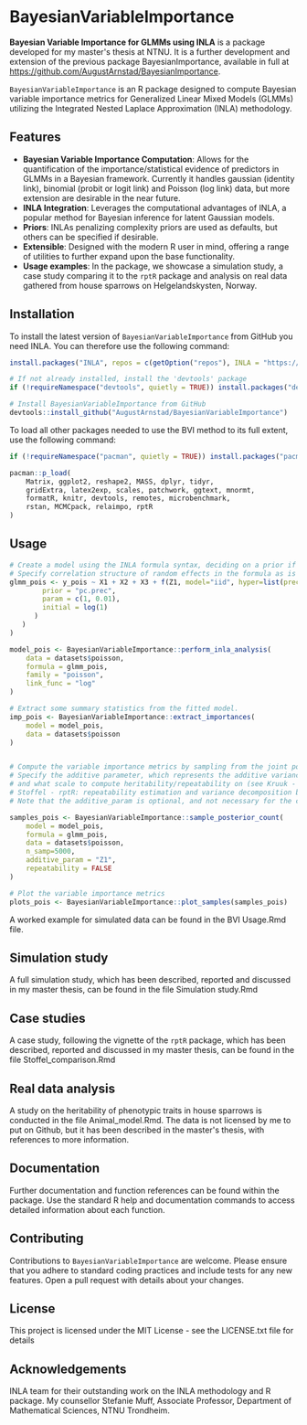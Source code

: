 # BayesianVariableImportance
**Bayesian Variable Importance for GLMMs using INLA** is a package developed for my master's thesis at NTNU. It is a further development and extension of the previous package BayesianImportance, available in full at https://github.com/AugustArnstad/BayesianImportance.

`BayesianVariableImportance` is an R package designed to compute Bayesian variable importance metrics for Generalized Linear Mixed Models (GLMMs) utilizing the Integrated Nested Laplace Approximation (INLA) methodology.

## Features
- **Bayesian Variable Importance Computation**: Allows for the quantification of the importance/statistical evidence of predictors in GLMMs in a Bayesian framework. Currently it handles gaussian (identity link), binomial (probit or logit link) and Poisson (log link) data, but more extension are desirable in the near future.
- **INLA Integration**: Leverages the computational advantages of INLA, a popular method for Bayesian inference for latent Gaussian models.
- **Priors**: INLAs penalizing complexity priors are used as defaults, but others can be specified if desirable.
- **Extensible**: Designed with the modern R user in mind, offering a range of utilities to further expand upon the base functionality.
- **Usage examples**: In the package, we showcase a simulation study, a case study comparing it to the `rptR` package and analysis on real data gathered from house sparrows on Helgelandskysten, Norway.

## Installation
To install the latest version of `BayesianVariableImportance` from GitHub you need INLA. You can therefore use the following command:
```R
install.packages("INLA", repos = c(getOption("repos"), INLA = "https://inla.r-inla-download.org/R/stable"), dep = TRUE)

# If not already installed, install the 'devtools' package
if (!requireNamespace("devtools", quietly = TRUE)) install.packages("devtools")

# Install BayesianVariableImportance from GitHub
devtools::install_github("AugustArnstad/BayesianVariableImportance")
``` 
To load all other packages needed to use the BVI method to its full extent, use the following command:

```R
if (!requireNamespace("pacman", quietly = TRUE)) install.packages("pacman")

pacman::p_load(
    Matrix, ggplot2, reshape2, MASS, dplyr, tidyr,
    gridExtra, latex2exp, scales, patchwork, ggtext, mnormt,
    formatR, knitr, devtools, remotes, microbenchmark, 
    rstan, MCMCpack, relaimpo, rptR
)
``` 

## Usage
```R
# Create a model using the INLA formula syntax, deciding on a prior if necessary. 
# Specify correlation structure of random effects in the formula as is standard for INLA models.
glmm_pois <- y_pois ~ X1 + X2 + X3 + f(Z1, model="iid", hyper=list(prec = list(
        prior = "pc.prec",
        param = c(1, 0.01),
        initial = log(1)
      )
   )
)

model_pois <- BayesianVariableImportance::perform_inla_analysis(
    data = datasets$poisson, 
    formula = glmm_pois, 
    family = "poisson", 
    link_func = "log"
)

# Extract some summary statistics from the fitted model.
imp_pois <- BayesianVariableImportance::extract_importances(
    model = model_pois, 
    data = datasets$poisson
)


# Compute the variable importance metrics by sampling from the joint posterior. 
# Specify the additive parameter, which represents the additive variance component for computing ICC/Readbility/heritability
# and what scale to compute heritability/repeatability on (see Kruuk - Estimating genetic parameters in natural populations using the ‘animal model’ (2004) and
# Stoffel - rptR: repeatability estimation and variance decomposition by generalized linear mixed-effects models for explanations).
# Note that the additive_param is optional, and not necessary for the computation of the variable importance metrics.

samples_pois <- BayesianVariableImportance::sample_posterior_count(
    model = model_pois, 
    formula = glmm_pois, 
    data = datasets$poisson, 
    n_samp=5000, 
    additive_param = "Z1", 
    repeatability = FALSE
)

# Plot the variable importance metrics
plots_pois <- BayesianVariableImportance::plot_samples(samples_pois)
``` 

A worked example for simulated data can be found in the BVI Usage.Rmd file.

## Simulation study
A full simulation study, which has been described, reported and discussed in my master thesis, can be found in the file Simulation study.Rmd

## Case studies
A case study, following the vignette of the `rptR` package, which has been described, reported and discussed in my master thesis, can be found in the file Stoffel_comparison.Rmd

## Real data analysis
A study on the heritability of phenotypic traits in house sparrows is conducted in the file Animal_model.Rmd. The data is not licensed by me to put on Github, but it has been described in the master's thesis, with references to more information.

## Documentation
Further documentation and function references can be found within the package. Use the standard R help and documentation commands to access detailed information about each function.

## Contributing
Contributions to `BayesianVariableImportance` are welcome. Please ensure that you adhere to standard coding practices and include tests for any new features. Open a pull request with details about your changes.

## License
This project is licensed under the MIT License - see the LICENSE.txt file for details

## Acknowledgements
INLA team for their outstanding work on the INLA methodology and R package.
My counsellor Stefanie Muff, Associate Professor, Department of Mathematical Sciences, NTNU Trondheim.

